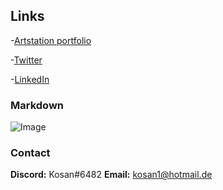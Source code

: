 ## Links

-[Artstation portfolio](https://www.artstation.com/megakosan)

-[Twitter](https://twitter.com/megakosan)

-[LinkedIn](https://www.linkedin.com/in/kosan-aziz)

### Markdown

![Image](https://cdna.artstation.com/p/users/covers/001/281/344/default/dd18496048cd9039ac5a8ddcf6fc7d1b.jpg)

### Contact

**Discord:**    Kosan#6482
**Email:**      kosan1@hotmail.de
